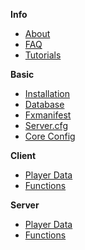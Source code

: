 <!-- docs/_sidebar.md -->
**Info**
- [About](./about.md)
- [FAQ](./faq.md)
- [Tutorials](./tutorials?id=qbcore-tutorials)

**Basic**
- [Installation](./other/installation?id=qbcore-installation)
- [Database](./other/database?id=qbcore-database)
- [Fxmanifest](./other/fxmanifest/fxmanifest?id=qbcore-fxmanifest-introduction)
- [Server.cfg](./other/servercfg?id=qbcore-server-cfg)
- [Core Config](./other/config?id=qbcore-config-file)

**Client**

- [Player Data](./client/playerdata/playerdata?id=playerdata-client)
- [Functions](./client/functions/functions?id=client-sided-functions-and-usage)

**Server**

- [Player Data](./server/playerdata/playerdata?id=playerdata-server)
- [Functions](./server/functions/functions?id=server-sided-functions-and-usage)